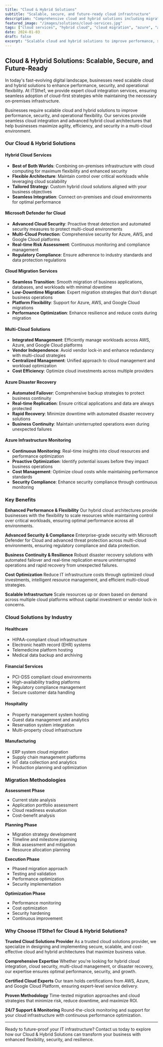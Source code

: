 ```yaml
---
title: "Cloud & Hybrid Solutions"
subtitle: "Scalable, secure, and future-ready cloud infrastructure"
description: "Comprehensive cloud and hybrid solutions including migration, security, disaster recovery, and multi-cloud management to enhance performance, security, and operational flexibility."
featured_image: "/images/solutions/cloud-services.jpg"
tags: ["cloud services", "hybrid cloud", "cloud migration", "azure", "aws", "multi-cloud", "cloud security"]
date: 2024-01-03
draft: false
excerpt: "Scalable cloud and hybrid solutions to improve performance, security, and operational flexibility with seamless cloud integration."
---
```


## Cloud & Hybrid Solutions: Scalable, Secure, and Future-Ready

In today's fast-evolving digital landscape, businesses need scalable cloud and hybrid solutions to enhance performance, security, and operational flexibility. At ITSthe1, we provide expert cloud integration services, ensuring seamless adoption of cloud-first strategies while maintaining the necessary on-premises infrastructure.

Businesses require scalable cloud and hybrid solutions to improve performance, security, and operational flexibility. Our services provide seamless cloud integration and advanced hybrid cloud architectures that help businesses maximize agility, efficiency, and security in a multi-cloud environment.

### Our Cloud & Hybrid Solutions

#### Hybrid Cloud Services
- **Best of Both Worlds**: Combining on-premises infrastructure with cloud computing for maximum flexibility and enhanced security
- **Flexible Architecture**: Maintain control over critical workloads while leveraging cloud scalability
- **Tailored Strategy**: Custom hybrid cloud solutions aligned with your business objectives
- **Seamless Integration**: Connect on-premises and cloud environments for optimal performance

#### Microsoft Defender for Cloud
- **Advanced Cloud Security**: Proactive threat detection and automated security measures to protect multi-cloud environments
- **Multi-Cloud Protection**: Comprehensive security for Azure, AWS, and Google Cloud platforms
- **Real-time Risk Assessment**: Continuous monitoring and compliance management
- **Regulatory Compliance**: Ensure adherence to industry standards and data protection regulations

#### Cloud Migration Services
- **Seamless Transition**: Smooth migration of business applications, databases, and workloads with minimal downtime
- **Low-Downtime Migration**: Expert migration strategies that don't disrupt business operations
- **Platform Flexibility**: Support for Azure, AWS, and Google Cloud migrations
- **Performance Optimization**: Enhance resilience and reduce costs during migration

#### Multi-Cloud Solutions
- **Integrated Management**: Efficiently manage workloads across AWS, Azure, and Google Cloud platforms
- **Vendor Independence**: Avoid vendor lock-in and enhance redundancy with multi-cloud strategies
- **Centralized Management**: Unified approach to cloud management and workload optimization
- **Cost Efficiency**: Optimize cloud investments across multiple providers

#### Azure Disaster Recovery
- **Automated Failover**: Comprehensive backup strategies to protect business continuity
- **Real-time Replication**: Ensure critical applications and data are always protected
- **Rapid Recovery**: Minimize downtime with automated disaster recovery solutions
- **Business Continuity**: Maintain uninterrupted operations even during unexpected failures

#### Azure Infrastructure Monitoring
- **Continuous Monitoring**: Real-time insights into cloud resources and performance optimization
- **Proactive Optimization**: Identify potential issues before they impact business operations
- **Cost Management**: Optimize cloud costs while maintaining performance standards
- **Security Compliance**: Enhance security compliance through continuous monitoring

### Key Benefits

**Enhanced Performance & Flexibility**
Our hybrid cloud architectures provide businesses with the flexibility to scale resources while maintaining control over critical workloads, ensuring optimal performance across all environments.

**Advanced Security & Compliance**
Enterprise-grade security with Microsoft Defender for Cloud and advanced threat protection across multi-cloud environments, ensuring regulatory compliance and data protection.

**Business Continuity & Resilience**
Robust disaster recovery solutions with automated failover and real-time replication ensure uninterrupted operations and rapid recovery from unexpected failures.

**Cost Optimization**
Reduce IT infrastructure costs through optimized cloud investments, intelligent resource management, and efficient multi-cloud strategies.

**Scalable Infrastructure**
Scale resources up or down based on demand across multiple cloud platforms without capital investment or vendor lock-in concerns.

### Cloud Solutions by Industry

#### Healthcare
- HIPAA-compliant cloud infrastructure
- Electronic health record (EHR) systems
- Telemedicine platform hosting
- Medical data backup and archiving

#### Financial Services
- PCI-DSS compliant cloud environments
- High-availability trading platforms
- Regulatory compliance management
- Secure customer data handling

#### Hospitality
- Property management system hosting
- Guest data management and analytics
- Reservation system integration
- Multi-property cloud infrastructure

#### Manufacturing
- ERP system cloud migration
- Supply chain management platforms
- IoT data collection and analytics
- Production planning and optimization

### Migration Methodologies

**Assessment Phase**
- Current state analysis
- Application portfolio assessment
- Cloud readiness evaluation
- Cost-benefit analysis

**Planning Phase**
- Migration strategy development
- Timeline and milestone planning
- Risk assessment and mitigation
- Resource allocation planning

**Execution Phase**
- Phased migration approach
- Testing and validation
- Performance optimization
- Security implementation

**Optimization Phase**
- Performance monitoring
- Cost optimization
- Security hardening
- Continuous improvement

### Why Choose ITSthe1 for Cloud & Hybrid Solutions?

**Trusted Cloud Solutions Provider**
As a trusted cloud solutions provider, we specialize in designing and implementing secure, scalable, and cost-effective cloud and hybrid architectures that maximize business value.

**Comprehensive Expertise**
Whether you're looking for hybrid cloud integration, cloud security, multi-cloud management, or disaster recovery, our expertise ensures optimal performance, security, and growth.

**Certified Cloud Experts**
Our team holds certifications from AWS, Azure, and Google Cloud Platform, ensuring expert-level service delivery.

**Proven Methodology**
Time-tested migration approaches and cloud strategies that minimize risk, reduce downtime, and maximize ROI.

**24/7 Support & Monitoring**
Round-the-clock monitoring and support for your cloud infrastructure with continuous performance optimization.

---

Ready to future-proof your IT infrastructure? Contact us today to explore how our Cloud & Hybrid Solutions can transform your business with enhanced flexibility, security, and resilience.

